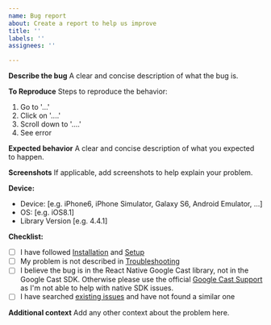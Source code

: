 ```yaml
---
name: Bug report
about: Create a report to help us improve
title: ''
labels: ''
assignees: ''

---
```


**Describe the bug**
A clear and concise description of what the bug is.

**To Reproduce**
Steps to reproduce the behavior:
1. Go to '...'
2. Click on '....'
3. Scroll down to '....'
4. See error

**Expected behavior**
A clear and concise description of what you expected to happen.

**Screenshots**
If applicable, add screenshots to help explain your problem.

**Device:**
 - Device: [e.g. iPhone6, iPhone Simulator, Galaxy S6, Android Emulator, ...]
 - OS: [e.g. iOS8.1]
 - Library Version [e.g. 4.4.1]

**Checklist:**
 - [ ] I have followed [Installation](https://react-native-google-cast.github.io/docs/getting-started/installation) and [Setup](https://react-native-google-cast.github.io/docs/getting-started/setup)
 - [ ] My problem is not described in [Troubleshooting](https://react-native-google-cast.github.io/docs/getting-started/troubleshooting)
 - [ ] I believe the bug is in the React Native Google Cast library, not in the Google Cast SDK. Otherwise please use the official [Google Cast Support](https://developers.google.com/cast/support) as I'm not able to help with native SDK issues.
 - [ ] I have searched [existing issues](https://github.com/react-native-google-cast/react-native-google-cast/issues?q=is%3Aissue) and have not found a similar one

**Additional context**
Add any other context about the problem here.
